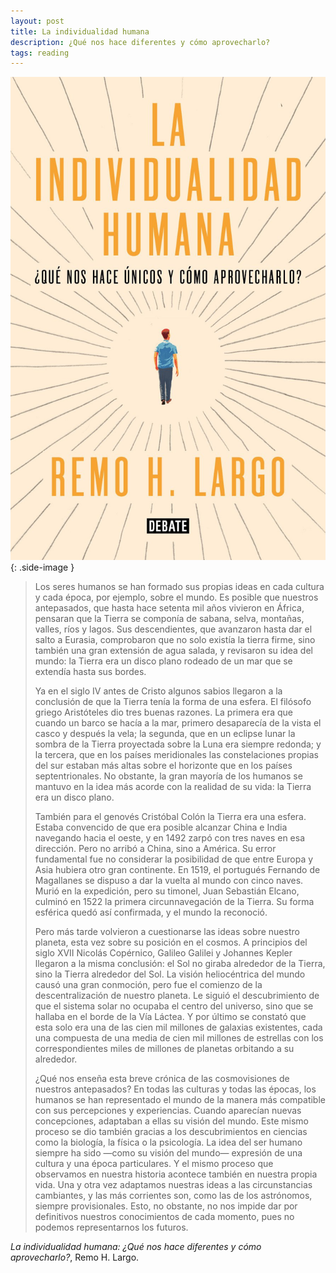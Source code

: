 ```yaml
---
layout: post
title: La individualidad humana
description: ¿Qué nos hace diferentes y cómo aprovecharlo?
tags: reading
---
```


![La individualidad humana][1]
{: .side-image }

> Los seres humanos se han formado sus propias ideas en cada cultura y cada
> época, por ejemplo, sobre el mundo. Es posible que nuestros antepasados, que
> hasta hace setenta mil años vivieron en África, pensaran que la Tierra se
> componía de sabana, selva, montañas, valles, ríos y lagos. Sus descendientes,
> que avanzaron hasta dar el salto a Eurasia, comprobaron que no solo existía la
> tierra firme, sino también una gran extensión de agua salada, y revisaron su
> idea del mundo: la Tierra era un disco plano rodeado de un mar que se extendía
> hasta sus bordes.
>
> Ya en el siglo IV antes de Cristo algunos sabios llegaron a la conclusión de
> que la Tierra tenía la forma de una esfera. El filósofo griego Aristóteles dio
> tres buenas razones. La primera era que cuando un barco se hacía a la mar,
> primero desaparecía de la vista el casco y después la vela; la segunda, que en
> un eclipse lunar la sombra de la Tierra proyectada sobre la Luna era siempre
> redonda; y la tercera, que en los países meridionales las constelaciones
> propias del sur estaban más altas sobre el horizonte que en los países
> septentrionales. No obstante, la gran mayoría de los humanos se mantuvo en la
> idea más acorde con la realidad de su vida: la Tierra era un disco plano.
>
> También para el genovés Cristóbal Colón la Tierra era una esfera. Estaba
> convencido de que era posible alcanzar China e India navegando hacia el oeste,
> y en 1492 zarpó con tres naves en esa dirección. Pero no arribó a China, sino a
> América. Su error fundamental fue no considerar la posibilidad de que entre
> Europa y Asia hubiera otro gran continente. En 1519, el portugués Fernando de
> Magallanes se dispuso a dar la vuelta al mundo con cinco naves. Murió en la
> expedición, pero su timonel, Juan Sebastián Elcano, culminó en 1522 la primera
> circunnavegación de la Tierra. Su forma esférica quedó así confirmada, y el
> mundo la reconoció.
>
> Pero más tarde volvieron a cuestionarse las ideas sobre nuestro planeta, esta
> vez sobre su posición en el cosmos. A principios del siglo XVII Nicolás
> Copérnico, Galileo Galilei y Johannes Kepler llegaron a la misma conclusión: el
> Sol no giraba alrededor de la Tierra, sino la Tierra alrededor del Sol. La
> visión heliocéntrica del mundo causó una gran conmoción, pero fue el comienzo
> de la descentralización de nuestro planeta. Le siguió el descubrimiento de que
> el sistema solar no ocupaba el centro del universo, sino que se hallaba en el
> borde de la Vía Láctea. Y por último se constató que esta solo era una de las
> cien mil millones de galaxias existentes, cada una compuesta de una media de
> cien mil millones de estrellas con los correspondientes miles de millones de
> planetas orbitando a su alrededor.
>
> ¿Qué nos enseña esta breve crónica de las cosmovisiones de nuestros
> antepasados? En todas las culturas y todas las épocas, los humanos se han
> representado el mundo de la manera más compatible con sus percepciones y
> experiencias. Cuando aparecían nuevas concepciones, adaptaban a ellas su visión
> del mundo. Este mismo proceso se dio también gracias a los descubrimientos en
> ciencias como la biología, la física o la psicología. La idea del ser humano
> siempre ha sido —como su visión del mundo— expresión de una cultura y una época
> particulares. Y el mismo proceso que observamos en nuestra historia acontece
> también en nuestra propia vida. Una y otra vez adaptamos nuestras ideas a las
> circunstancias cambiantes, y las más corrientes son, como las de los
> astrónomos, siempre provisionales. Esto, no obstante, no nos impide dar por
> definitivos nuestros conocimientos de cada momento, pues no podemos
> representarnos los futuros.

*La individualidad humana: ¿Qué nos hace diferentes y cómo aprovecharlo?*, Remo H.
Largo.


[1]: /assets/images/notes/la-individualidad-humana.jpg
